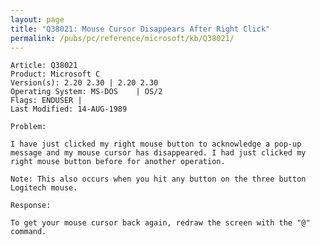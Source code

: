 ```yaml
---
layout: page
title: "Q38021: Mouse Cursor Disappears After Right Click"
permalink: /pubs/pc/reference/microsoft/kb/Q38021/
---
```


	Article: Q38021
	Product: Microsoft C
	Version(s): 2.20 2.30 | 2.20 2.30
	Operating System: MS-DOS    | OS/2
	Flags: ENDUSER |
	Last Modified: 14-AUG-1989
	
	Problem:
	
	I have just clicked my right mouse button to acknowledge a pop-up
	message and my mouse cursor has disappeared. I had just clicked my
	right mouse button before for another operation.
	
	Note: This also occurs when you hit any button on the three button
	Logitech mouse.
	
	Response:
	
	To get your mouse cursor back again, redraw the screen with the "@"
	command.
